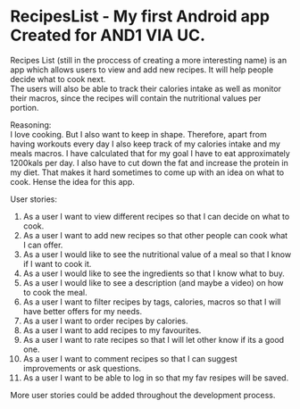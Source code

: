 # RecipesList - My first Android app  Created for AND1 VIA UC.  
Recipes List (still in the proccess of creating a more interesting name) is an app which allows users to view and add new recipes. It will help people decide what to cook next.  
The users will also be able to track their calories intake as well as monitor their macros, since the recipes will contain the nutritional values per portion.  
  
Reasoning:  
I love cooking. But I also want to keep in shape. Therefore, apart from having workouts every day I also keep track of my calories intake and my meals macros. 
I have calculated that for my goal I have to eat approximately 1200kals per day. I also have to cut down the fat and increase the protein in my diet. 
That makes it hard sometimes to come up with an idea on what to cook. 
Hense the idea for this app.  
  
User stories:  
1. As a user I want to view different recipes so that I can decide on what to cook.  
2. As a user I want to add new recipes so that other people can cook what I can offer.   
3. As a user I would like to see the nutritional value of a meal so that I know if I want to cook it.  
4. As a user I would like to see the ingredients so that I know what to buy.  
5. As a user I would like to see a description (and maybe a video) on how to cook the meal.  
6. As a user I want to filter recipes by tags, calories, macros so that I will have better offers for my needs. 
7. As a user I want to order recipes by calories.  
8. As a user I want to add recipes to my favourites.  
9. As a user I want to rate recipes so that I will let other know if its a good one.  
10. As a user I want to comment recipes so that I can suggest improvements or ask questions.  
11. As a user I want to be able to log in so that my fav resipes will be saved.  
  
More user stories could be added throughout the development process.  
